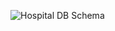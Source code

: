 ![Hospital DB Schema](https://github.com/michaellbala/Portfolio/assets/87572013/2c41d33e-73d1-4a12-aaf8-7b984f221273)
